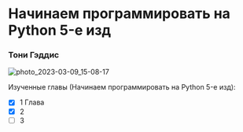 # Начинаем программировать на Python 5-е изд 
### Тони Гэддис
![photo_2023-03-09_15-08-17](https://user-images.githubusercontent.com/111687835/224019242-f9feafec-e97c-4e47-81dd-5bf974318ee6.jpg)

Изученные главы (Начинаем программировать на Python 5-е изд):  
- [X] 1 Глава
- [X] 2  
- [ ] 3  
